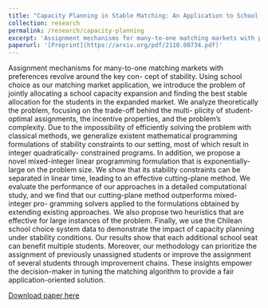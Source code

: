 ```yaml
---
title: "Capacity Planning in Stable Matching: An Application to School Choice"
collection: research
permalink: /research/capacity-planning
excerpt: 'Assignment mechanisms for many-to-one matching markets with preferences revolve around the key concept of stability. Using school choice as our matching market application, introduce the problem of jointly allocating a school capacity expansion and finding the best stable allocation for the students in the expanded market. We analyze theoretically the problem, focusing on the trade-off behind the multiplicity of student-optimal assignments, the incentive properties, and the problem’s complexity. In addition, we propose a novel mixed-integer linear programming formulation that is exponentially-large on the problem size. We show that its stability constraints can be separated in linear time, leading to an effective cutting-plane method, which outperforms mixed-integer programming solvers applied to the formulations obtained by extending existing approaches.'
paperurl: '[Preprint](https://arxiv.org/pdf/2110.00734.pdf)'
---
```

Assignment mechanisms for many-to-one matching markets with preferences revolve around the key con-
cept of stability. Using school choice as our matching market application, we introduce the problem of
jointly allocating a school capacity expansion and finding the best stable allocation for the students in
the expanded market. We analyze theoretically the problem, focusing on the trade-off behind the multi-
plicity of student-optimal assignments, the incentive properties, and the problem’s complexity. Due to the
impossibility of efficiently solving the problem with classical methods, we generalize existent mathematical
programming formulations of stability constraints to our setting, most of which result in integer quadratically-
constrained programs. In addition, we propose a novel mixed-integer linear programming formulation that
is exponentially-large on the problem size. We show that its stability constraints can be separated in linear
time, leading to an effective cutting-plane method. We evaluate the performance of our approaches in a
detailed computational study, and we find that our cutting-plane method outperforms mixed-integer pro-
gramming solvers applied to the formulations obtained by extending existing approaches. We also propose
two heuristics that are effective for large instances of the problem. Finally, we use the Chilean school choice
system data to demonstrate the impact of capacity planning under stability conditions. Our results show
that each additional school seat can benefit multiple students. Moreover, our methodology can prioritize
the assignment of previously unassigned students or improve the assignment of several students through
improvement chains. These insights empower the decision-maker in tuning the matching algorithm to provide
a fair application-oriented solution.

[Download paper here](https://arxiv.org/pdf/2110.00734.pdf)

